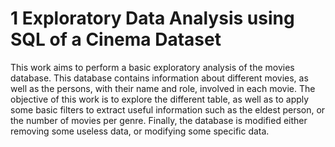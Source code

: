 # 1 Exploratory Data Analysis using SQL of a Cinema Dataset

This work aims to perform a basic exploratory analysis of the movies database. This database contains information about different movies, as well as the persons, with their name and role, involved in each movie. The objective of this work is to explore the different table, as well as to apply some basic filters to extract useful information such as the eldest person, or the number of movies per genre. Finally, the database is modified either removing some useless data, or modifying some specific data. 
